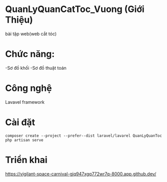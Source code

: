 # QuanLyQuanCatToc_Vuong (Giới Thiệu)
bài tập web(web cắt tóc)
# Chức năng:
-Sơ đồ khối
-Sơ đồ thuật toán

# Công nghệ
Lavavel framework
# Cài đặt
```
composer create --project --prefer--dist laravel/lavarel QuanLyQuanToc
php artisan serve
```
# Triển khai
https://vigilant-space-carnival-gjq947xgq772wr7q-8000.app.github.dev/
